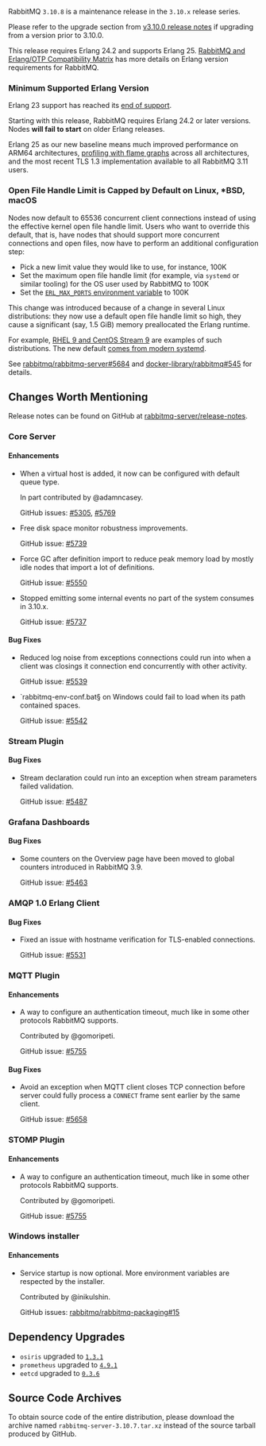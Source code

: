 RabbitMQ `3.10.8` is a maintenance release in the `3.10.x` release series.

Please refer to the upgrade section from [v3.10.0 release notes](https://github.com/rabbitmq/rabbitmq-server/releases/tag/v3.10.0)
if upgrading from a version prior to 3.10.0.

This release requires Erlang 24.2 and supports Erlang 25.
[RabbitMQ and Erlang/OTP Compatibility Matrix](https://www.rabbitmq.com/which-erlang.html) has more details on
Erlang version requirements for RabbitMQ.


### Minimum Supported Erlang Version

Erlang 23 support has reached its [end of support](https://www.rabbitmq.com/which-erlang.html).

Starting with this release, RabbitMQ requires Erlang 24.2 or later versions. Nodes **will fail to start** on older Erlang releases.

Erlang 25 as our new baseline means much improved performance on ARM64 architectures, [profiling with flame graphs](https://blog.rabbitmq.com/posts/2022/05/flame-graphs/)
across all architectures, and the most recent TLS 1.3 implementation available to all RabbitMQ 3.11 users.

### Open File Handle Limit is Capped by Default on Linux, *BSD, macOS

Nodes now default to 65536 concurrent client connections instead of using the effective kernel open file handle limit.
Users who want to override this default, that is, have nodes that should support more concurrent connections and open files,
now have to perform an additional configuration step:

 * Pick a new limit value they would like to use, for instance, 100K
 * Set the maximum open file handle limit (for example, via `systemd` or similar tooling) for the OS user used by RabbitMQ to 100K
 * Set the [`ERL_MAX_PORTS` environment variable](https://www.rabbitmq.com/configure.html#customise-environment) to 100K

This change was introduced because of a change in several Linux distributions: they now use a default open file handle limit so high,
they cause a significant (say, 1.5 GiB) memory preallocated the Erlang runtime.

For example, [RHEL 9 and CentOS Stream 9](https://access.redhat.com/solutions/1479623) are examples of such distributions.
The new default [comes from modern systemd](https://github.com/systemd/systemd/commit/a8b627aaed409a15260c25988970c795bf963812).

See [rabbitmq/rabbitmq-server#5684](https://github.com/rabbitmq/rabbitmq-server/pull/5684) and [docker-library/rabbitmq#545](https://github.com/docker-library/rabbitmq/issues/545#issuecomment-1224977154)
for details.


## Changes Worth Mentioning

Release notes can be found on GitHub at [rabbitmq-server/release-notes](https://github.com/rabbitmq/rabbitmq-server/tree/v3.10.x/release-notes).


### Core Server

#### Enhancements

 * When a virtual host is added, it now can be configured with default queue type.

   In part contributed by @adamncasey.

   GitHub issues: [#5305](https://github.com/rabbitmq/rabbitmq-server/pull/5305), [#5769](https://github.com/rabbitmq/rabbitmq-server/pull/5769)

 * Free disk space monitor robustness improvements.

   GitHub issue: [#5739](https://github.com/rabbitmq/rabbitmq-server/pull/5739)

 * Force GC after definition import to reduce peak memory load by mostly idle
   nodes that import a lot of definitions.

   GitHub issue: [#5550](https://github.com/rabbitmq/rabbitmq-server/pull/5550)

 * Stopped emitting some internal events no part of the system consumes in 3.10.x.

   GitHub issue: [#5737](https://github.com/rabbitmq/rabbitmq-server/pull/5737)

#### Bug Fixes

 * Reduced log noise from exceptions connections could run into when a client
   was closings it connection end concurrently with other activity.

   GitHub issue: [#5539](https://github.com/rabbitmq/rabbitmq-server/pull/5539)

 * `rabbitmq-env-conf.bat§ on Windows could fail to load when its path contained spaces.

   GitHub issue: [#5542](https://github.com/rabbitmq/rabbitmq-server/pull/5542)


### Stream Plugin

#### Bug Fixes

  * Stream declaration could run into an exception when stream parameters failed validation.

    GitHub issue: [#5487](https://github.com/rabbitmq/rabbitmq-server/pull/5487)


### Grafana Dashboards

#### Bug Fixes

 * Some counters on the Overview page have been moved to global counters introduced in RabbitMQ 3.9.

   GitHub issue: [#5463](https://github.com/rabbitmq/rabbitmq-server/pull/5463)


### AMQP 1.0 Erlang Client

#### Bug Fixes

 * Fixed an issue with hostname verification for TLS-enabled connections.

   GitHub issue: [#5531](https://github.com/rabbitmq/rabbitmq-server/pull/5531)


### MQTT Plugin

#### Enhancements

 * A way to configure an authentication timeout, much like in some other protocols RabbitMQ supports.

   Contributed by @gomoripeti.

   GitHub issue: [#5755](https://github.com/rabbitmq/rabbitmq-server/pull/5755)

#### Bug Fixes

  * Avoid an exception when MQTT client closes TCP connection before server could fully
    process a `CONNECT` frame sent earlier by the same client.

    GitHub issue: [#5658](https://github.com/rabbitmq/rabbitmq-server/pull/5658)


### STOMP Plugin

#### Enhancements

 * A way to configure an authentication timeout, much like in some other protocols RabbitMQ supports.

   Contributed by @gomoripeti.

   GitHub issue: [#5755](https://github.com/rabbitmq/rabbitmq-server/pull/5755)

### Windows installer

#### Enhancements

 * Service startup is now optional. More environment variables are respected by the installer.

   Contributed by @inikulshin.

   GitHub issues: [rabbitmq/rabbitmq-packaging#15](https://github.com/rabbitmq/rabbitmq-packaging/issues/15)


## Dependency Upgrades

 * `osiris` upgraded to [`1.3.1`](https://github.com/rabbitmq/osiris/tags)
 * `prometheus` upgraded to [`4.9.1`](https://github.com/deadtrickster/prometheus.erl/tags)
 * `eetcd` upgraded to [`0.3.6`](https://github.com/zhongwencool/eetcd/releases/)


## Source Code Archives

To obtain source code of the entire distribution, please download the archive named `rabbitmq-server-3.10.7.tar.xz`
instead of the source tarball produced by GitHub.
